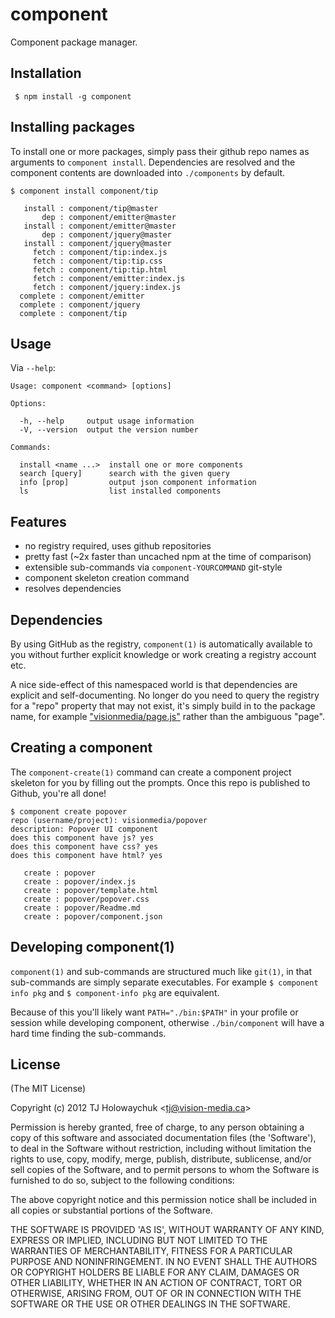 
# component

  Component package manager.

## Installation

     $ npm install -g component

## Installing packages

  To install one or more packages, simply pass their github
  repo names as arguments to `component install`. Dependencies
  are resolved and the component contents are downloaded into
  `./components` by default.

```
$ component install component/tip
  
   install : component/tip@master
       dep : component/emitter@master
   install : component/emitter@master
       dep : component/jquery@master
   install : component/jquery@master
     fetch : component/tip:index.js
     fetch : component/tip:tip.css
     fetch : component/tip:tip.html
     fetch : component/emitter:index.js
     fetch : component/jquery:index.js
  complete : component/emitter
  complete : component/jquery
  complete : component/tip
```

## Usage

 Via `--help`:

```
Usage: component <command> [options]

Options:

  -h, --help     output usage information
  -V, --version  output the version number

Commands:

  install <name ...>  install one or more components
  search [query]      search with the given query
  info [prop]         output json component information
  ls                  list installed components
```

## Features

  - no registry required, uses github repositories
  - pretty fast (~2x faster than uncached npm at the time of comparison)
  - extensible sub-commands via `component-YOURCOMMAND` git-style
  - component skeleton creation command
  - resolves dependencies

## Dependencies

  By using GitHub as the registry, `component(1)` is automatically
  available to you without further explicit knowledge or work
  creating a registry account etc.

  A nice side-effect of this namespaced world is that dependencies
  are explicit and self-documenting. No longer do you need to query
  the registry for a "repo" property that may not exist, it's simply
  build in to the package name, for example ["visionmedia/page.js"](https://github.com/visionmedia/page.js) rather
  than the ambiguous "page".

## Creating a component

  The `component-create(1)` command can create a component
  project skeleton for you by filling out the prompts. Once
  this repo is published to Github, you're all done!

```
$ component create popover
repo (username/project): visionmedia/popover
description: Popover UI component
does this component have js? yes
does this component have css? yes
does this component have html? yes

   create : popover
   create : popover/index.js
   create : popover/template.html
   create : popover/popover.css
   create : popover/Readme.md
   create : popover/component.json

```

## Developing component(1)

  `component(1)` and sub-commands are structured much like `git(1)`,
  in that sub-commands are simply separate executables. For example
  `$ component info pkg` and `$ component-info pkg` are equivalent.

  Because of this you'll likely want `PATH="./bin:$PATH"` in your
  profile or session while developing component, otherwise `./bin/component`
  will have a hard time finding the sub-commands.

## License 

(The MIT License)

Copyright (c) 2012 TJ Holowaychuk &lt;tj@vision-media.ca&gt;

Permission is hereby granted, free of charge, to any person obtaining
a copy of this software and associated documentation files (the
'Software'), to deal in the Software without restriction, including
without limitation the rights to use, copy, modify, merge, publish,
distribute, sublicense, and/or sell copies of the Software, and to
permit persons to whom the Software is furnished to do so, subject to
the following conditions:

The above copyright notice and this permission notice shall be
included in all copies or substantial portions of the Software.

THE SOFTWARE IS PROVIDED 'AS IS', WITHOUT WARRANTY OF ANY KIND,
EXPRESS OR IMPLIED, INCLUDING BUT NOT LIMITED TO THE WARRANTIES OF
MERCHANTABILITY, FITNESS FOR A PARTICULAR PURPOSE AND NONINFRINGEMENT.
IN NO EVENT SHALL THE AUTHORS OR COPYRIGHT HOLDERS BE LIABLE FOR ANY
CLAIM, DAMAGES OR OTHER LIABILITY, WHETHER IN AN ACTION OF CONTRACT,
TORT OR OTHERWISE, ARISING FROM, OUT OF OR IN CONNECTION WITH THE
SOFTWARE OR THE USE OR OTHER DEALINGS IN THE SOFTWARE.